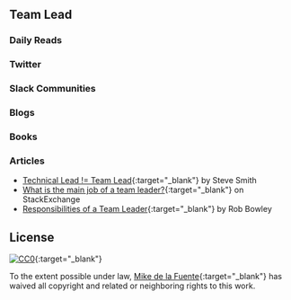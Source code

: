 ## Team Lead
### Daily Reads

### Twitter

### Slack Communities

### Blogs

### Books

### Articles
- [Technical Lead != Team Lead](https://dzone.com/articles/technical-lead-team-lead){:target="_blank"} by Steve Smith
- [What is the main job of a team leader?](http://softwareengineering.stackexchange.com/questions/37694/what-is-the-main-job-of-a-team-leader){:target="_blank"} on StackExchange
- [Responsibilities of a Team Leader](http://blog.robbowley.net/responsibilities-of-a-team-leader/){:target="_blank"} by Rob Bowley

## License

[![CC0](https://mirrors.creativecommons.org/presskit/buttons/88x31/svg/cc-zero.svg)](https://creativecommons.org/publicdomain/zero/1.0/){:target="_blank"}

To the extent possible under law, [Mike de la Fuente](http://twitter.highfiveboom.com){:target="_blank"} has waived all copyright and related or neighboring rights to this work.
